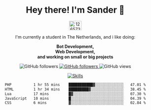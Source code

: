 <div align="center">
<h1>Hey there! I'm Sander 🦜</h1>
<a href="https://discord.com/users/1265737667975577721" target="blank"><img align="center" src="https://raw.githubusercontent.com/rahuldkjain/github-profile-readme-generator/master/src/images/icons/Social/discord.svg" alt="1265737667975577721" height="30" width="40" /></a>
<p style="max-width: 40rem">I'm currently a student in The Netherlands, and i like doing:</p>

<p style="max-width: 40rem">
<b>Bot Development, <br />Web Development, <br> and working on small or big projects</b>
</p>

<p>
    <img alt="GitHub followers" src="https://img.shields.io/github/followers/sanderhd">
    <a href="https://www.sanderhd.me">
        <img alt="GitHub followers" src="https://img.shields.io/badge/My-website-blue">
    </a>
    <img alt="GitHub views" src="https://komarev.com/ghpvc/?username=sanderhd&label=Profile+views&color=blue">
</p>

<p>
    <a href="https://sanderhd.me" target="_blank">
        <img alt="Skills" src="https://skillicons.dev/icons?i=html,css,tailwind,js,p5js,nodejs,php,mysql,md,discordjs,bots,figma,github,vscode,windows,vercel&perline=11">
    </a>
</p>

<!--START_SECTION:waka-->

```txt
PHP          1 hr 55 mins    ███████████▓░░░░░░░░░░░░░   47.01 %
HTML         1 hr 34 mins    █████████▓░░░░░░░░░░░░░░░   38.45 %
Lua          17 mins         █▓░░░░░░░░░░░░░░░░░░░░░░░   07.30 %
JavaScript   10 mins         █░░░░░░░░░░░░░░░░░░░░░░░░   04.39 %
CSS          6 mins          ▓░░░░░░░░░░░░░░░░░░░░░░░░   02.84 %
```

<!--END_SECTION:waka-->
</div>
